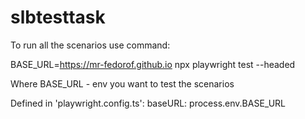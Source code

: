 # slbtesttask

To run all the scenarios use command:

BASE_URL=https://mr-fedorof.github.io npx playwright test --headed

Where BASE_URL - env you want to test the scenarios

Defined in 'playwright.config.ts':
baseURL: process.env.BASE_URL